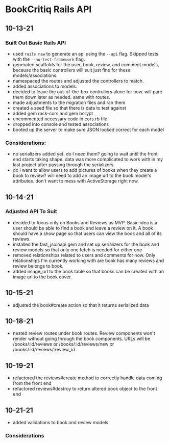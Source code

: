 # BookCritiq Rails API

## 10-13-21

### Built Out Basic Rails API

- used `rails new` to generate an api using the `--api` flag. Skipped tests with the `--no-test-framework` flag.
- generated scaffolds for the user, book, review, and comment models, because the basic controllers will suit just fine for these models/associations.
- namespaced the routes and adjusted the controllers to match.
- added associations to models.
- decided to leave the out-of-the-box controllers alone for now. will pare them down later as needed. same with routes.
- made adjustments to the migration files and ran them
- created a seed file so that there is data to test against
- added gem rack-cors and gem bcrypt
- uncommented necessary code in cors.rb file
- dropped into console and tested associations
- booted up the server to make sure JSON looked correct for each model

### Considerations:

- no serializers added yet. do I need them? going to wait until the front end starts taking shape. data was more complicated to work with in my last project after passing through the serializers.
- do i want to allow users to add pictures of books when they create a book to review? will need to add an image url to the book model's attributes. don't want to mess with ActiveStorage right now.

## 10-14-21

### Adjusted API To Suit

- decided to focus only on Books and Reviews as MVP. Basic idea is a user should be able to find a book and leave a review on it. A book should have a show page so that users can view the book and all of its reviews.
- installed the fast_jsoinapi gem and set up serializers for the book and review models so that only one fetch is needed for either one
- removed relationships related to users and comments for now. Only relationships I'm currently working with are book has many reviews and review belongs to book.
- added image_url to the book table so that books can be created with an image url to the book cover.

## 10-15-21
- adjusted the book#create action so that it returns serialized data

## 10-18-21
- nested review routes under book routes. Review components won't render without going through the book components. URLs will be /books/:id/reviews or /books/:id/reviews/new or /books/:id/reviews/:review_id

## 10-19-21
- refactored the reviews#create method to correctly handle data coming from the front end
- refactored reviews#destroy to return altered book object to the front end

## 10-21-21
- added validations to book and review models


### Considerations

